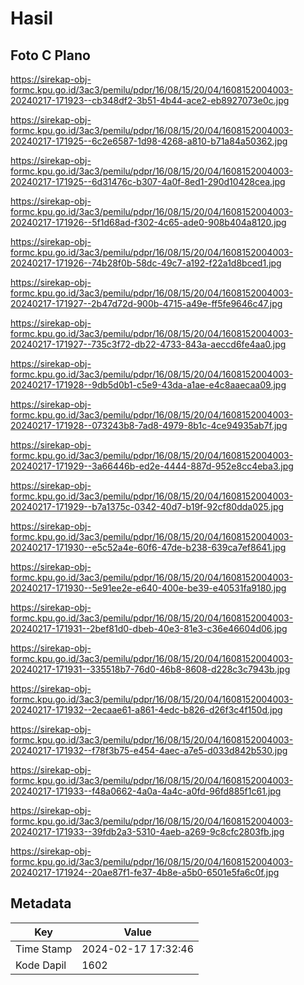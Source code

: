 # Hasil

## Foto C Plano

https://sirekap-obj-formc.kpu.go.id/3ac3/pemilu/pdpr/16/08/15/20/04/1608152004003-20240217-171923--cb348df2-3b51-4b44-ace2-eb8927073e0c.jpg

https://sirekap-obj-formc.kpu.go.id/3ac3/pemilu/pdpr/16/08/15/20/04/1608152004003-20240217-171925--6c2e6587-1d98-4268-a810-b71a84a50362.jpg

https://sirekap-obj-formc.kpu.go.id/3ac3/pemilu/pdpr/16/08/15/20/04/1608152004003-20240217-171925--6d31476c-b307-4a0f-8ed1-290d10428cea.jpg

https://sirekap-obj-formc.kpu.go.id/3ac3/pemilu/pdpr/16/08/15/20/04/1608152004003-20240217-171926--5f1d68ad-f302-4c65-ade0-908b404a8120.jpg

https://sirekap-obj-formc.kpu.go.id/3ac3/pemilu/pdpr/16/08/15/20/04/1608152004003-20240217-171926--74b28f0b-58dc-49c7-a192-f22a1d8bced1.jpg

https://sirekap-obj-formc.kpu.go.id/3ac3/pemilu/pdpr/16/08/15/20/04/1608152004003-20240217-171927--2b47d72d-900b-4715-a49e-ff5fe9646c47.jpg

https://sirekap-obj-formc.kpu.go.id/3ac3/pemilu/pdpr/16/08/15/20/04/1608152004003-20240217-171927--735c3f72-db22-4733-843a-aeccd6fe4aa0.jpg

https://sirekap-obj-formc.kpu.go.id/3ac3/pemilu/pdpr/16/08/15/20/04/1608152004003-20240217-171928--9db5d0b1-c5e9-43da-a1ae-e4c8aaecaa09.jpg

https://sirekap-obj-formc.kpu.go.id/3ac3/pemilu/pdpr/16/08/15/20/04/1608152004003-20240217-171928--073243b8-7ad8-4979-8b1c-4ce94935ab7f.jpg

https://sirekap-obj-formc.kpu.go.id/3ac3/pemilu/pdpr/16/08/15/20/04/1608152004003-20240217-171929--3a66446b-ed2e-4444-887d-952e8cc4eba3.jpg

https://sirekap-obj-formc.kpu.go.id/3ac3/pemilu/pdpr/16/08/15/20/04/1608152004003-20240217-171929--b7a1375c-0342-40d7-b19f-92cf80dda025.jpg

https://sirekap-obj-formc.kpu.go.id/3ac3/pemilu/pdpr/16/08/15/20/04/1608152004003-20240217-171930--e5c52a4e-60f6-47de-b238-639ca7ef8641.jpg

https://sirekap-obj-formc.kpu.go.id/3ac3/pemilu/pdpr/16/08/15/20/04/1608152004003-20240217-171930--5e91ee2e-e640-400e-be39-e40531fa9180.jpg

https://sirekap-obj-formc.kpu.go.id/3ac3/pemilu/pdpr/16/08/15/20/04/1608152004003-20240217-171931--2bef81d0-dbeb-40e3-81e3-c36e46604d06.jpg

https://sirekap-obj-formc.kpu.go.id/3ac3/pemilu/pdpr/16/08/15/20/04/1608152004003-20240217-171931--335518b7-76d0-46b8-8608-d228c3c7943b.jpg

https://sirekap-obj-formc.kpu.go.id/3ac3/pemilu/pdpr/16/08/15/20/04/1608152004003-20240217-171932--2ecaae61-a861-4edc-b826-d26f3c4f150d.jpg

https://sirekap-obj-formc.kpu.go.id/3ac3/pemilu/pdpr/16/08/15/20/04/1608152004003-20240217-171932--f78f3b75-e454-4aec-a7e5-d033d842b530.jpg

https://sirekap-obj-formc.kpu.go.id/3ac3/pemilu/pdpr/16/08/15/20/04/1608152004003-20240217-171933--f48a0662-4a0a-4a4c-a0fd-96fd885f1c61.jpg

https://sirekap-obj-formc.kpu.go.id/3ac3/pemilu/pdpr/16/08/15/20/04/1608152004003-20240217-171933--39fdb2a3-5310-4aeb-a269-9c8cfc2803fb.jpg

https://sirekap-obj-formc.kpu.go.id/3ac3/pemilu/pdpr/16/08/15/20/04/1608152004003-20240217-171924--20ae87f1-fe37-4b8e-a5b0-6501e5fa6c0f.jpg


## Metadata

| Key        | Value               |
| ---------- | ------------------- |
| Time Stamp | 2024-02-17 17:32:46 |
| Kode Dapil | 1602                |



